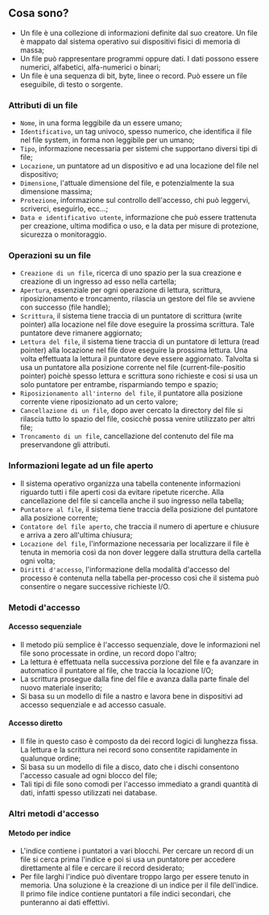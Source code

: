 ## Cosa sono?
- Un file è una collezione di informazioni definite dal suo creatore. Un file è mappato dal sistema operativo sui dispositivi fisici di memoria di massa;
- Un file può rappresentare programmi oppure dati. I dati possono essere numerici, alfabetici, alfa-numerici o binari;
- Un file è una sequenza di bit, byte, linee o record. Può essere un file eseguibile, di testo o sorgente.

### Attributi di un file
- `Nome`, in una forma leggibile da un essere umano;
- `Identificativo`, un tag univoco, spesso numerico, che identifica il file nel file system, in forma non leggibile per un umano;
- `Tipo`, informazione necessaria per sistemi che supportano diversi tipi di file;
- `Locazione`, un puntatore ad un dispositivo e ad una locazione del file nel dispositivo;
- `Dimensione`, l'attuale dimensione del file, e potenzialmente la sua dimensione massima;
- `Protezione`, informazione sul controllo dell'accesso, chi può leggervi, scriverci, eseguirlo, ecc...;
- `Data e identificativo utente`, informazione che può essere trattenuta per creazione, ultima modifica o uso, e la data per misure di protezione, sicurezza o monitoraggio.

### Operazioni su un file
- `Creazione di un file`, ricerca di uno spazio per la sua creazione e creazione di un ingresso ad esso nella cartella;
- `Apertura`, essenziale per ogni operazione di lettura, scrittura, riposizionamento e troncamento, rilascia un gestore del file se avviene con successo (file handle);
- `Scrittura`, il sistema tiene traccia di un puntatore di scrittura (write pointer) alla locazione nel file dove eseguire la prossima scrittura. Tale puntatore deve rimanere aggiornato;
- `Lettura del file`, il sistema tiene traccia di un puntatore di lettura (read pointer) alla locazione nel file dove eseguire la prossima lettura. Una volta effettuata la lettura il puntatore deve essere aggiornato. Talvolta si usa un puntatore alla posizione corrente nel file (current-file-positio pointer) poichè spesso lettura e scrittura sono richieste e cosi si usa un solo puntatore per entrambe, risparmiando tempo e spazio; 
- `Riposizionamento all'interno del file`, il puntatore alla posizione corrente viene riposizionato ad un certo valore;
- `Cancellazione di un file`, dopo aver cercato la directory del file si rilascia tutto lo spazio del file, cosicchè possa venire utilizzato per altri file;
- `Troncamento di un file`, cancellazione del contenuto del file ma preservandone gli attributi.

### Informazioni legate ad un file aperto
- Il sistema operativo organizza una tabella contenente informazioni riguardo tutti i file aperti cosi da evitare ripetute ricerche. Alla cancellazione del file si cancella anche il suo ingresso nella tabella;
- `Puntatore al file`, il sistema tiene traccia della posizione del puntatore alla posizione corrente;
- `Contatore del file aperto`, che traccia il numero di aperture e chiusure e arriva a zero all'ultima chiusura;
- `Locazione del file`, l'informazione necessaria per localizzare il file è tenuta in memoria così da non dover leggere dalla struttura della cartella ogni volta;
- `Diritti d'accesso`, l'informazione della modalità d'accesso del processo è contenuta nella tabella per-processo così che il sistema può consentire o negare successive richieste I/O.

### Metodi d'accesso

#### Accesso sequenziale
- Il metodo più semplice è l'accesso sequenziale, dove le informazioni nel file sono processate in ordine, un record dopo l'altro;
- La lettura è effettuata nella successiva porzione del file e fa avanzare in automatico il puntatore al file, che traccia la locazione I/O;
- La scrittura prosegue dalla fine del file e avanza dalla parte finale del nuovo materiale inserito;
- Si basa su un modello di file a nastro e lavora bene in dispositivi ad accesso sequenziale e ad accesso casuale.

#### Accesso diretto
- Il file in questo caso è composto da dei record logici di lunghezza fissa. La lettura e la scrittura nei record sono consentite rapidamente in qualunque ordine;
- Si basa su un modello di file a disco, dato che i dischi consentono l'accesso casuale ad ogni blocco del file;
- Tali tipi di file sono comodi per l'accesso immediato a grandi quantità di dati, infatti spesso utilizzati nei database.

### Altri metodi d'accesso

#### Metodo per indice
- L'indice contiene i puntatori a vari blocchi. Per cercare un record di un file si cerca prima l'indice e poi si usa un puntatore per accedere direttamente al file e cercare il record desiderato;
- Per file larghi l'indice può diventare troppo largo per essere tenuto in memoria. Una soluzione è la creazione di un indice per il file dell'indice. Il primo file indice contiene puntatori a file indici secondari, che punteranno ai dati effettivi. 